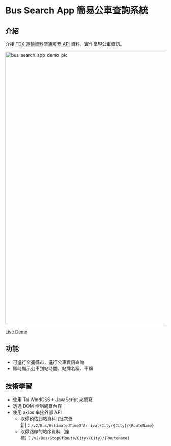 # Bus Search App 簡易公車查詢系統

## 介紹
介接 [TDX 運輸資料流通服務 API](https://tdx.transportdata.tw/) 資料，實作呈現公車資訊。

<a href="https://a3216lucy.github.io/bus_search_app/" target="_blank">
<img width="854" alt="bus_search_app_demo_pic" src="https://user-images.githubusercontent.com/32087302/153348255-221004f2-2c78-4356-89dd-d40051389db4.png">
</a>

[Live Demo](https://a3216lucy.github.io/bus_search_app/)

## 功能
- 可進行全臺縣市，進行公車資訊查詢
- 即時顯示公車到站時間、站牌名稱、車牌

## 技術學習
- 使用 TailWindCSS + JavaScript 來撰寫
- 透過 DOM 控制網頁內容
- 使用 axios 串接外部 API
  - 取得預估到站資料 [批次更新]：`/v2/Bus/EstimatedTimeOfArrival/City/{City}/{RouteName}`
  - 取得路線的站序資料（座標）：`/v2/Bus/StopOfRoute/City/{City}/{RouteName}`
 
